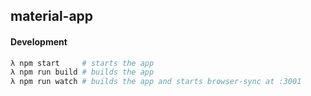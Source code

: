 material-app
----

#### Development
```bash
λ npm start     # starts the app
λ npm run build # builds the app
λ npm run watch # builds the app and starts browser-sync at :3001
```
